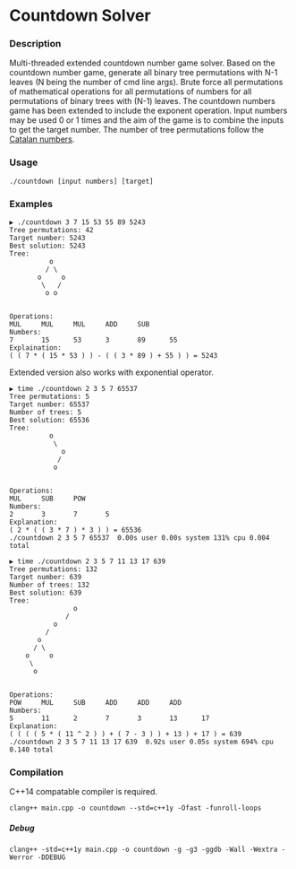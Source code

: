 Countdown Solver
=================

### Description

Multi-threaded extended countdown number game solver. Based on the countdown number game, generate all binary tree permutations with N-1 leaves (N being the number of cmd line args). Brute force all permutations of mathematical operations for all permutations of numbers for all permutations of binary trees with (N-1) leaves. The countdown numbers game has been extended to include the exponent operation. Input numbers may be used 0 or 1 times and the aim of the game is to combine the inputs to get the target number. The number of tree permutations follow the [Catalan numbers](https://en.wikipedia.org/wiki/Catalan_number).


### Usage
```
./countdown [input numbers] [target]
```

### Examples
```
▶ ./countdown 3 7 15 53 55 89 5243
Tree permutations: 42
Target number: 5243
Best solution: 5243
Tree:
          o
         / \
       o     o
        \   /
         o o


Operations:
MUL     MUL     MUL     ADD     SUB
Numbers:
7       15      53      3       89      55
Explaination:
( ( 7 * ( 15 * 53 ) ) - ( ( 3 * 89 ) + 55 ) ) = 5243

```


Extended version also works with exponential operator.

```
▶ time ./countdown 2 3 5 7 65537
Tree permutations: 5
Target number: 65537
Number of trees: 5
Best solution: 65536
Tree:
          o
           \
             o
            /
           o


Operations:
MUL     SUB     POW
Numbers:
2       3       7       5
Explanation:
( 2 * ( ( 3 * 7 ) * 3 ) ) = 65536
./countdown 2 3 5 7 65537  0.00s user 0.00s system 131% cpu 0.004 total
```

```
▶ time ./countdown 2 3 5 7 11 13 17 639
Tree permutations: 132
Target number: 639
Number of trees: 132
Best solution: 639
Tree:
                o
              /
           o
         /
       o
      / \
    o     o
     \
      o


Operations:
POW     MUL     SUB     ADD     ADD     ADD
Numbers:
5       11      2       7       3       13      17
Explanation:
( ( ( ( 5 * ( 11 ^ 2 ) ) + ( 7 - 3 ) ) + 13 ) + 17 ) = 639
./countdown 2 3 5 7 11 13 17 639  0.92s user 0.05s system 694% cpu 0.140 total
```

### Compilation

C++14 compatable compiler is required.

`clang++ main.cpp -o countdown --std=c++1y -Ofast -funroll-loops`

##### Debug
`clang++ -std=c++1y main.cpp -o countdown -g -g3 -ggdb -Wall -Wextra -Werror -DDEBUG`
